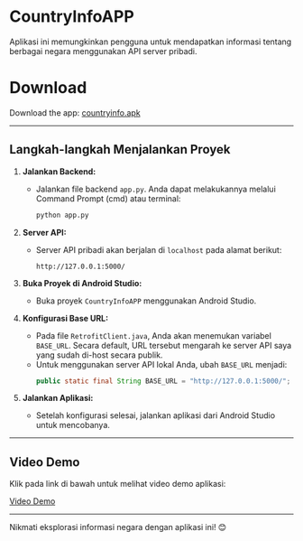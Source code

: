 # CountryInfoAPP

Aplikasi ini memungkinkan pengguna untuk mendapatkan informasi tentang berbagai negara menggunakan API server pribadi.

# Download

Download the app: [countryinfo.apk](https://drive.google.com/uc?id=1XjQkM1ZqTgc6uiyMrQV_7PWuJMXc1QoU)

---

## Langkah-langkah Menjalankan Proyek

1. **Jalankan Backend:**
   - Jalankan file backend `app.py`. Anda dapat melakukannya melalui Command Prompt (cmd) atau terminal:
     ```bash
     python app.py
     ```

2. **Server API:**
   - Server API pribadi akan berjalan di `localhost` pada alamat berikut:
     ```
     http://127.0.0.1:5000/
     ```

3. **Buka Proyek di Android Studio:**
   - Buka proyek `CountryInfoAPP` menggunakan Android Studio.

4. **Konfigurasi Base URL:**
   - Pada file `RetrofitClient.java`, Anda akan menemukan variabel `BASE_URL`. Secara default, URL tersebut mengarah ke server API saya yang sudah di-host secara publik.
   - Untuk menggunakan server API lokal Anda, ubah `BASE_URL` menjadi:
     ```java
     public static final String BASE_URL = "http://127.0.0.1:5000/";
     ```

5. **Jalankan Aplikasi:**
   - Setelah konfigurasi selesai, jalankan aplikasi dari Android Studio untuk mencobanya.

---

## Video Demo

Klik pada link di bawah untuk melihat video demo aplikasi:

[Video Demo](https://drive.google.com/uc?id=11Zil7YhzU8JU-sgdyAveuhmloJDe20Lv)

---

Nikmati eksplorasi informasi negara dengan aplikasi ini! 😊

